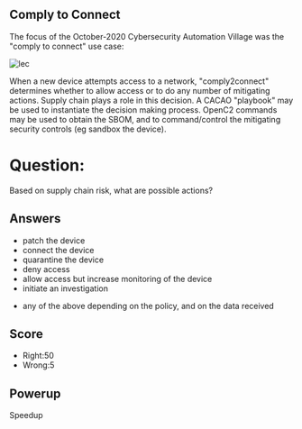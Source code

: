 ## Comply to Connect
The focus of the October-2020
Cybersecurity Automation Village
was the "comply to connect" use case:

![lec](/images/comply2connect.png)

When a new device attempts access to a network,
"comply2connect" determines whether to allow access
or to do any number of mitigating actions.
Supply chain plays a role in this decision.
A CACAO "playbook" may be used to instantiate the decision making process.
OpenC2 commands may be used to obtain the SBOM, and to
command/control the mitigating security controls (eg sandbox the device).

# Question:
Based on supply chain risk, what are possible actions?

## Answers
- patch the device
- connect the device
- quarantine the device
- deny access
- allow access but increase monitoring of the device
- initiate an investigation
* any of the above depending on the policy, and on the data received

## Score
- Right:50
- Wrong:5

## Powerup
Speedup

